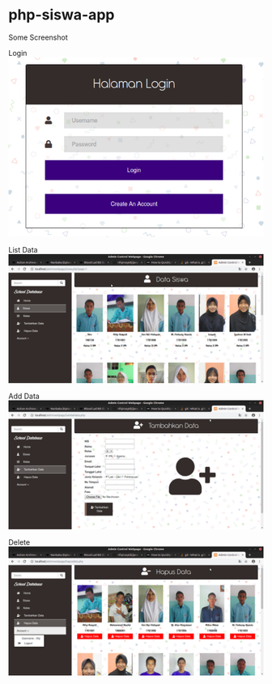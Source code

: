 # php-siswa-app

Some Screenshot

Login
![screenshot](https://github.com/rifqirosyidi/php-siswa-app/blob/master/scrshot/2.png)

List Data
![screenshot](https://github.com/rifqirosyidi/php-siswa-app/blob/master/scrshot/4.png)

Add Data
![screenshot](https://github.com/rifqirosyidi/php-siswa-app/blob/master/scrshot/6.png)

Delete
![screenshot](https://github.com/rifqirosyidi/php-siswa-app/blob/master/scrshot/8.png)
